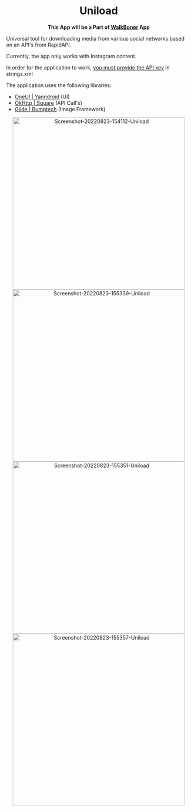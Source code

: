 <div align="center">
<h1>Uniload</h1>

**This App will be a Part of <a href="https://github.com/WBApplication/WalkBoner">WalkBoner</a> App**
</div>


Universal tool for downloading media from various social networks based on an API's from RapidAPI.

Currently, the app only works with Instagram content.

In order for the application to work, <a href="https://rapidapi.com/arraybobo/api/instagram-media-downloader/">you must provide the API key</a> in strings.xml

The application uses the following libraries:

- [OneUI | Yanndroid](https://github.com/OneUIProject/OneUI-Design-Library) (UI)
- [OkHttp | Square](https://github.com/square/okhttp) (API Call's)
- [Glide | Bumptech](https://github.com/bumptech/glide) (Image Framework)


<p align="center">
<img src="https://i.ibb.co/PD52hGP/Screenshot-20220823-154112-Uniload.png" height="468" alt="Screenshot-20220823-154112-Uniload">
<img src="https://i.ibb.co/HK1MtXn/Screenshot-20220823-155339-Uniload.png" height="468" alt="Screenshot-20220823-155339-Uniload" border="0">
<img src="https://i.ibb.co/FB9Kxsr/Screenshot-20220823-155351-Uniload.png" height="468" alt="Screenshot-20220823-155351-Uniload" border="0">
<img src="https://i.ibb.co/bdjmcNY/Screenshot-20220823-155357-Uniload.png" height="468" alt="Screenshot-20220823-155357-Uniload" border="0"></p>
